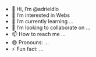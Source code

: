 - 👋 Hi, I’m @adrieldlo
- 👀 I’m interested in Webs
- 🌱 I’m currently learning ...
- 💞️ I’m looking to collaborate on ...
- 📫 How to reach me ...
- 😄 Pronouns: ...
- ⚡ Fun fact: ...

<!---
adrieldlo/adrieldlo is a ✨ special ✨ repository because its `README.md` (this file) appears on your GitHub profile.
You can click the Preview link to take a look at your changes.
--->
